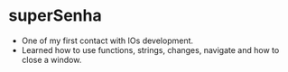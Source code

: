 # superSenha

- One of my first contact with IOs development.
- Learned how to use functions, strings, changes, navigate and how to close a window.
